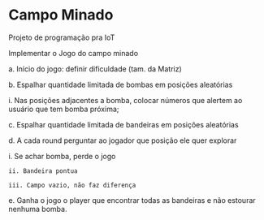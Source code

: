 # Campo Minado
Projeto de programação pra IoT

Implementar o Jogo do campo minado

  a. Início do jogo: definir dificuldade (tam. da Matriz)
  
  b. Espalhar quantidade limitada de bombas em posições aleatórias
  
  i. Nas posições adjacentes a bomba, colocar números que alertem ao usuário que tem bomba próxima;
  
  c. Espalhar quantidade limitada de bandeiras em posições aleatórias
  
  d. A cada round perguntar ao jogador que posição ele quer explorar
  
  i. Se achar bomba, perde o jogo
  
    ii. Bandeira pontua
    
    iii. Campo vazio, não faz diferença
    
  e. Ganha o jogo o player que encontrar todas as bandeiras e não estourar nenhuma bomba.
